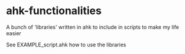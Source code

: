 # ahk-functionalities
A bunch of 'libraries' written in ahk to include in scripts to make my life easier

See EXAMPLE_script.ahk how to use the libraries
